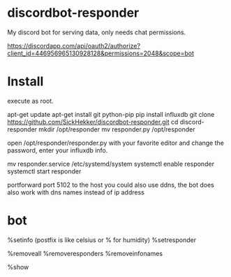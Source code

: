 # discordbot-responder
My discord bot for serving data, only needs chat permissions.

https://discordapp.com/api/oauth2/authorize?client_id=446956965130928128&permissions=2048&scope=bot
# Install
execute as root.

apt-get update
apt-get install git python-pip
pip install influxdb
git clone https://github.com/SickHekker/discordbot-responder.git
cd discord-responder
mkdir /opt/responder
mv responder.py /opt/responder

open /opt/responder/responder.py with your favorite editor and change the password, enter your influxdb info.

mv responder.service /etc/systemd/system
systemctl enable  responder
systemctl start responder

portforward port 5102 to the host
you could also use ddns, the bot does also work with dns names instead of ip address

# bot
%setinfo <respondername> <infoname> <dataname> <postfix>
(postfix is like celsius or % for humidity)
%setresponder <respondername> <responderadress> <responderMD5passhash>

%removeall
%removeresponders
%removeinfonames

%show <infoname>
